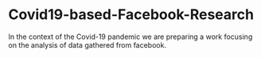 # Covid19-based-Facebook-Research
In the context of the Covid-19 pandemic we are preparing a work focusing on the analysis  of data gathered from facebook.
